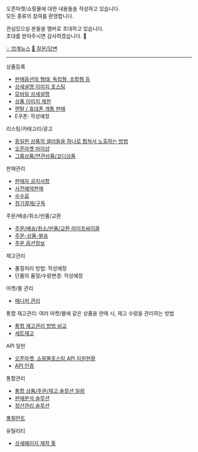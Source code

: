 오픈마켓/쇼핑몰에 대한 내용들을 작성하고 있습니다.  
모든 종류의 참여를 환영합니다.

관심있으실 분들을 멤버로 초대하고 있습니다.  
초대를 받아주시면 감사하겠습니다. :bow:

[💡 업계뉴스](https://github.com/014741/ecommerce/discussions/categories/news)    [🙋 질문/답변](https://github.com/014741/ecommerce/discussions/categories/q-a)


- - - - - - - - - - - - - - -

상품등록
- [판매옵션의 형태: 독립형, 조합형 등](판매옵션의%20형태%3A%20독립형,%20조합형%20등.md)
- [상세설명 이미지 호스팅](상세설명%20이미지%20호스팅.md)
- [모바일 상세설명](모바일%20상세설명.md)
- [상품 이미지 제한](상품%20이미지%20제한.md)
- [렌탈 / 휴대폰 개통 판매](렌탈,휴대폰.md)
- E쿠폰: 작성예정

리스팅/카테고리/광고
- [동일한 상품의 셀러들을 하나로 합쳐서 노출하는 방법](동일한%20상품의%20셀러들을%20하나로%20합쳐서%20노출.md)
- [오픈마켓 마이샵](오픈마켓%20마이샵.md)
- [그룹상품/연관상품/코디상품](그룹상품,연관상품,코디상품.md)

판매관리
- [판매자 공지사항](판매자%20공지사항.md)
- [사전예약판매](사전예약판매.md)
- [수수료](수수료.md)
- [정기결제/구독](정기결제.md)

주문/배송/취소/반품/교환
- [주문/배송/취소/반품/교환 라이프싸이클](주문%20라이프싸이클.md)
- [주문-상품-발송](주문-상품-발송.md)
- [주문 옵션정보](주문%20옵션정보.md)

재고관리
- 품절처리 방법: 작성예정
- 단품의 품절/수량변경: 작성예정

마켓/몰 관리
- [매니저 관리](매니저%20관리.md)

통합 재고관리: 여러 마켓/몰에 같은 상품을 판매 시, 재고 수량을 관리하는 방법
- [통합 재고관리 방법 비교](통합%20재고관리%20방법%20비교.md)
- [세트재고](세트재고.md)


API 일반
- [오픈마켓, 쇼핑몰호스팅 API 지원현황](API.md)
- [API 인증](API%20인증.md)

통합관리
- [통합 상품/주문/재고 솔루션 일람](통합솔루션.md)
- [판매분석 솔루션](판매분석%20솔루션.md)
- [정산관리 솔루션](정산관리%20솔루션.md)

[풀필먼트](풀필먼트.md)

유틸리티
- [상세페이지 제작 툴](상세페이지%20제작.md)